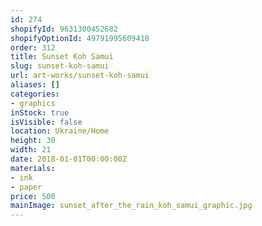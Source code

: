 ```yaml
---
id: 274
shopifyId: 9631300452682
shopifyOptionId: 49791995609418
order: 312
title: Sunset Koh Samui
slug: sunset-koh-samui
url: art-works/sunset-koh-samui
aliases: []
categories:
- graphics
inStock: true
isVisible: false
location: Ukraine/Home
height: 30
width: 21
date: 2018-01-01T00:00:00Z
materials:
- ink
- paper
price: 500
mainImage: sunset_after_the_rain_koh_samui_graphic.jpg
---
```

